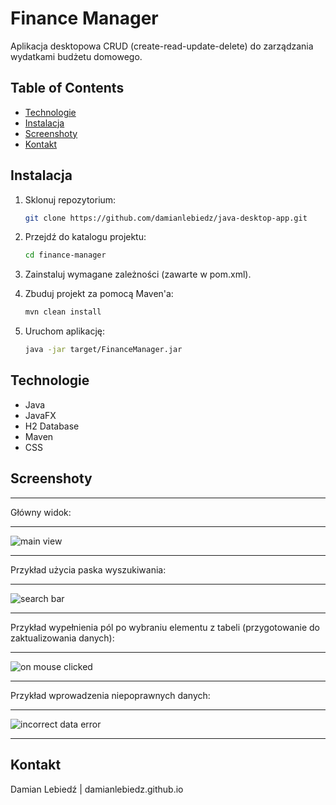 # Finance Manager

Aplikacja desktopowa CRUD (create-read-update-delete) do zarządzania wydatkami budżetu domowego.

## Table of Contents
- [Technologie](#technologie)
- [Instalacja](#instalacja)
- [Screenshoty](#screenshoty)
- [Kontakt](#kontakt)

## Instalacja
1. Sklonuj repozytorium:
   ```bash
   git clone https://github.com/damianlebiedz/java-desktop-app.git
   
2. Przejdź do katalogu projektu:
   ```bash
   cd finance-manager
   
3. Zainstaluj wymagane zależności (zawarte w pom.xml).
   
4. Zbuduj projekt za pomocą Maven'a:
   ```bash
   mvn clean install

5. Uruchom aplikację:
   ```bash
   java -jar target/FinanceManager.jar

## Technologie
- Java
- JavaFX
- H2 Database
- Maven
- CSS

## Screenshoty

***
Główny widok:
***
![main view](https://github.com/damianlebiedz/Finance-Manager-CRUD-/assets/109239676/3ed67c90-f38d-4e89-84e4-b9bf3fa5ac0a)
***
Przykład użycia paska wyszukiwania:
***
![search bar](https://github.com/damianlebiedz/Finance-Manager-CRUD-/assets/109239676/2d4ee471-396d-4519-8891-c11270c66856)
***
Przykład wypełnienia pól po wybraniu elementu z tabeli (przygotowanie do zaktualizowania danych):
***
![on mouse clicked](https://github.com/damianlebiedz/Finance-Manager-CRUD-/assets/109239676/36d219a3-2704-490f-be66-c4ee589e244e)
***
Przykład wprowadzenia niepoprawnych danych:
***
![incorrect data error](https://github.com/damianlebiedz/Finance-Manager-CRUD-/assets/109239676/25cad134-90b9-4c17-8674-26cd7429e21f)
***

## Kontakt
Damian Lebiedź | damianlebiedz.github.io

